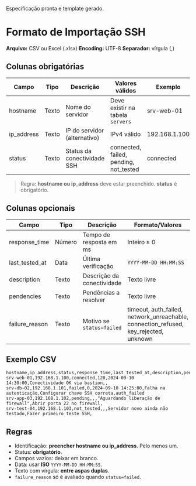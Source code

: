 Especificação pronta e template gerado.

# Formato de Importação SSH

**Arquivo:** CSV ou Excel (.xlsx)
**Encoding:** UTF-8
**Separador:** vírgula (,)

## Colunas obrigatórias

| Campo       | Tipo  | Descrição                    | Valores válidos                         | Exemplo       |
| ----------- | ----- | ---------------------------- | --------------------------------------- | ------------- |
| hostname    | Texto | Nome do servidor             | Deve existir na tabela `servers`        | srv-web-01    |
| ip\_address | Texto | IP do servidor (alternativo) | IPv4 válido                             | 192.168.1.100 |
| status      | Texto | Status da conectividade SSH  | connected, failed, pending, not\_tested | connected     |

> Regra: **hostname ou ip\_address** deve estar preenchido. **status** é obrigatório.

## Colunas opcionais

| Campo            | Tipo   | Descrição                  | Formato/Valores                                                                          | Exemplo                      |
| ---------------- | ------ | -------------------------- | ---------------------------------------------------------------------------------------- | ---------------------------- |
| response\_time   | Número | Tempo de resposta em ms    | Inteiro ≥ 0                                                                              | 150                          |
| last\_tested\_at | Data   | Última verificação         | `YYYY-MM-DD HH:MM:SS`                                                                    | 2024-09-10 14:30:00          |
| description      | Texto  | Descrição da conectividade | Texto livre                                                                              | Conectividade OK via bastion |
| pendencies       | Texto  | Pendências a resolver      | Texto livre                                                                              | Configurar chave SSH         |
| failure\_reason  | Texto  | Motivo se `status=failed`  | timeout, auth\_failed, network\_unreachable, connection\_refused, key\_rejected, unknown | auth\_failed                 |

## Exemplo CSV

```csv
hostname,ip_address,status,response_time,last_tested_at,description,pendencies,failure_reason
srv-web-01,192.168.1.100,connected,120,2024-09-10 14:30:00,Conectividade OK via bastion,,
srv-db-02,192.168.1.101,failed,0,2024-09-10 14:25:00,Falha na autenticação,Configurar chave SSH correta,auth_failed
srv-app-03,192.168.1.102,pending,,,"Aguardando liberação de firewall",Abrir porta 22 no firewall,
srv-test-04,192.168.1.103,not_tested,,,Servidor novo ainda não testado,Fazer primeiro teste SSH,
```

## Regras

* Identificação: **preencher hostname ou ip\_address**. Pelo menos um.
* Status: **obrigatório**.
* Campos vazios: deixar em branco.
* Data: usar **ISO** `YYYY-MM-DD HH:MM:SS`.
* Texto com vírgula: **entre aspas duplas**.
* `failure_reason` só é avaliado quando `status=failed`.
